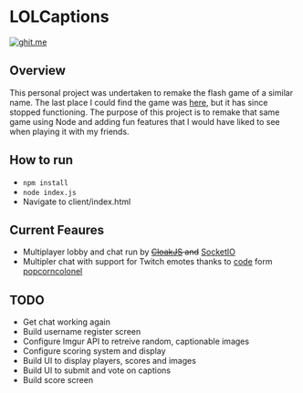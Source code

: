 # LOLCaptions

[![ghit.me](https://ghit.me/badge.svg?repo=Nirespire/lolcaptions)](https://ghit.me/repo/Nirespire/lolcaptions)

## Overview
This personal project was undertaken to remake the flash game of a similar name. 
The last place I could find the game was [here](http://www.kongregate.com/games/gyre_o_guile/lolcaptions), but it has
since stopped functioning. The purpose of this project is to remake that same game using Node and adding fun features
that I would have liked to see when playing it with my friends.

## How to run
- ```npm install```
- ```node index.js```
- Navigate to client/index.html

## Current Feaures
- Multiplayer lobby and chat run by ~~[CloakJS](http://incompl.github.io/cloak/) and~~ [SocketIO](http://socket.io/)
- Multipler chat with support for Twitch emotes thanks to [code](https://github.com/popcorncolonel/Chrome-Extensions/tree/master/Kappa%20Everywhere) form [popcorncolonel](https://github.com/popcorncolonel)

## TODO
- Get chat working again
- Build username register screen
- Configure Imgur API to retreive random, captionable images
- Configure scoring system and display
- Build UI to display players, scores and images
- Build UI to submit and vote on captions
- Build score screen
